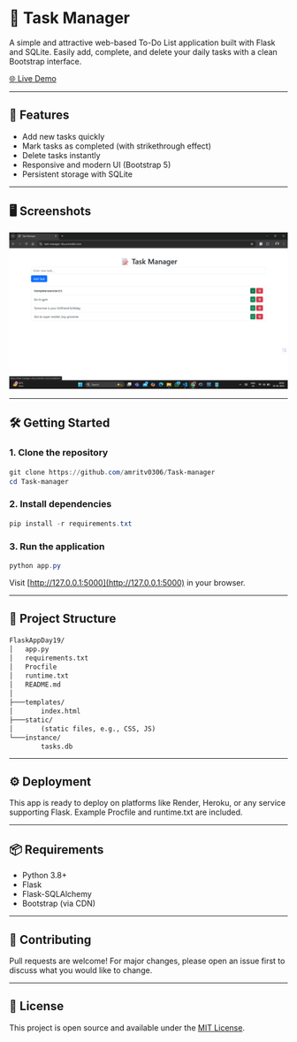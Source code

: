 # 📝 Task Manager

A simple and attractive web-based To-Do List application built with Flask and SQLite. Easily add, complete, and delete your daily tasks with a clean Bootstrap interface.

[🌐 Live Demo](https://task-manager-cfsy.onrender.com)

---

## 🚀 Features

- Add new tasks quickly
- Mark tasks as completed (with strikethrough effect)
- Delete tasks instantly
- Responsive and modern UI (Bootstrap 5)
- Persistent storage with SQLite

---

## 🖥️ Screenshots

![Task Manager Screenshot](./screenshot.png)

---

## 🛠️ Getting Started

### 1. Clone the repository
```powershell
git clone https://github.com/amritv0306/Task-manager
cd Task-manager
```

### 2. Install dependencies
```powershell
pip install -r requirements.txt
```

### 3. Run the application
```powershell
python app.py
```

Visit [http://127.0.0.1:5000](http://127.0.0.1:5000) in your browser.

---

## 📁 Project Structure

```
FlaskAppDay19/
│   app.py
│   requirements.txt
│   Procfile
│   runtime.txt
│   README.md
│
├───templates/
│       index.html
├───static/
│       (static files, e.g., CSS, JS)
└───instance/
        tasks.db
```

---

## ⚙️ Deployment

This app is ready to deploy on platforms like Render, Heroku, or any service supporting Flask. Example Procfile and runtime.txt are included.

---

## 📦 Requirements
- Python 3.8+
- Flask
- Flask-SQLAlchemy
- Bootstrap (via CDN)

---

## 🤝 Contributing
Pull requests are welcome! For major changes, please open an issue first to discuss what you would like to change.

---

## 📄 License
This project is open source and available under the [MIT License](LICENSE).

